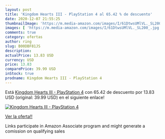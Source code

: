 ```yaml
---
layout: post
title: 'Kingdom Hearts III - PlayStation 4 al 65.42 % de descuento'
date: 2020-12-07 21:55:25
thumbnailImage: 'https://m.media-amazon.com/images/I/61DtwsUMlVL._SL200_.jpg'
images: [ 'https://m.media-amazon.com/images/I/61DtwsUMlVL._SL200_.jpg' ]
comments: true
category: ofertas
author: ring
slug: B00DBF81JS
description:
actualPrice: 13.83 USD
currency: USD
price: 13.83
comparePrice: 39.99 USD
inStock: true
prodname: Kingdom Hearts III - PlayStation 4
---
```


Está [Kingdom Hearts III - PlayStation 4](https://www.amazon.com/dp/B00DBF81JS/?tag=tolees-20) con 65.42 de descuento por 13.83 USD (original: 39.99 USD) en el siguiente enlace!

[![Kingdom Hearts III - PlayStation 4](https://m.media-amazon.com/images/I/61DtwsUMlVL._SL200_.jpg)](https://www.amazon.com/dp/B00DBF81JS/?tag=tolees-20)

[Ver la oferta!!](https://www.amazon.com/dp/B00DBF81JS/?tag=tolees-20)

Links participate in Amazon Associate program and might generate a comission on qualifying sales


